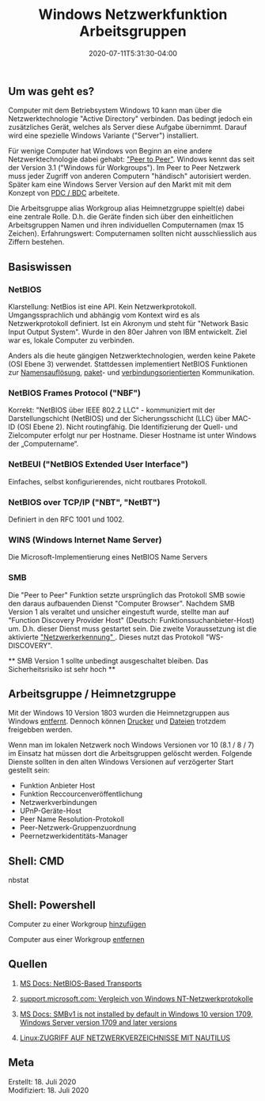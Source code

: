 ﻿---
title: "Windows Netzwerkfunktion Arbeitsgruppen"
date: 2020-07-11T5:31:30-04:00
categories:
  - Windows
tags:
  - Netzwerk
  - Grundlagen
---

## Um was geht es?

Computer mit dem Betriebsystem Windows 10 kann man über die Netzwerktechnologie "Active Directory" verbinden. Das bedingt jedoch ein zusätzliches Gerät, welches als Server diese Aufgabe übernimmt. Darauf wird eine spezielle Windows Variante ("Server") installiert.  

Für wenige Computer hat Windows von Beginn an eine andere Netzwerktechnologie dabei gehabt: ["Peer to Peer"](https://www.itwissen.info/Peer-to-Peer-Netz-peer-to-peer-network-P2P.html).  Windows kennt das seit der Version 3.1 ("Windows für Workgroups"). Im Peer to Peer Netzwerk muss jeder Zugriff von anderen Computern "händisch" autorisiert werden. Später kam eine Windows Server Version auf den Markt mit mit dem Konzept von [PDC / BDC](https://www.itprotoday.com/windows-8/understanding-pdcs-and-bdcs) arbeitete.  

Die Arbeitsgruppe alias Workgroup alias Heimnetzgruppe spielt(e) dabei eine zentrale Rolle. D.h. die Geräte finden sich über den einheitlichen Arbeitsgruppen Namen und ihren individuellen Computernamen (max 15 Zeichen). Erfahrungswert: Computernamen sollten nicht ausschliesslich aus Ziffern bestehen.  

## Basiswissen

### NetBIOS

Klarstellung: NetBios ist eine API. Kein Netzwerkprotokoll.  
Umgangssprachlich und abhängig vom Kontext wird es als Netzwerkprotokoll definiert. Ist ein Akronym und steht für "Network Basic Input Output System". Wurde in den 80er Jahren von IBM entwickelt. Ziel war es, lokale Computer zu verbinden.  

Anders als die heute gängigen Netzwerktechnologien, werden keine Pakete (OSI Ebene 3) verwendet. Stattdessen implementiert NetBIOS Funktionen zur [Namensauflösung](https://de.wikipedia.org/wiki/Namensaufl%C3%B6sung), [paket](https://de.wikipedia.org/wiki/Paketvermittlung)- und [verbindungsorientierten](https://www.airnet.de/cr1-gfe/de/html/InfoAustKomp_learningObject36.xml) Kommunikation.  

### NetBIOS Frames Protocol ("NBF")  

Korrekt: "NetBIOS über IEEE 802.2 LLC" - kommuniziert mit der Darstellungschicht (NetBIOS) und der Sicherungsschicht (LLC) über MAC-ID (OSI Ebene 2). Nicht routingfähig. Die Identifizierung der Quell- und Zielcomputer erfolgt nur per Hostname. Dieser Hostname ist unter Windows der „Computername“.   

### NetBEUI ("NetBIOS Extended User Interface")  

Einfaches, selbst konfigurierendes, nicht routbares Protokoll.

### NetBIOS over TCP/IP ("NBT", "NetBT")   

Definiert in den RFC 1001 und 1002.

### WINS (Windows Internet Name Server)  

Die Microsoft-Implementierung eines NetBIOS Name Servers  

### SMB

Die "Peer to Peer" Funktion setzte ursprünglich das Protokoll SMB sowie den daraus aufbauenden Dienst "Computer Browser". Nachdem SMB Version 1 als veraltet und unsicher eingestuft wurde, stellte man auf "Function Discovery Provider Host" (Deutsch: Funktionssuchanbieter-Host) um. D.h. dieser Dienst muss gestartet sein. Die zweite Voraussetzung ist die aktivierte ["Netzwerkerkennung"  ](https://thomasknoefel.de/konfigurieren-der-netzwerkerkennung-in-windows-10/). Dieses nutzt das Protokoll "WS-DISCOVERY".  

** SMB Version 1 sollte unbedingt ausgeschaltet bleiben. Das Sicherheitsrisiko ist sehr hoch **  

## Arbeitsgruppe / Heimnetzgruppe  

Mit der Windows 10 Version 1803 wurden die Heimnetzgruppen aus Windows [entfernt](https://support.microsoft.com/de-de/help/4091368/windows-10-homegroup-removed). Dennoch können [Drucker](https://support.microsoft.com/de-de/help/4089224/windows-10-share-network-printer) und [Dateien](https://support.microsoft.com/de-de/help/4027674/windows-10-share-files-in-file-explorer) trotzdem freigebben werden.  

Wenn man im lokalen Netzwerk noch Windows Versionen vor 10 (8.1 / 8 / 7) im Einsatz hat müssen dort die Arbeitsgruppen gelöscht werden. Folgende Dienste sollten in den alten Windows Versionen auf verzögerter Start gestellt sein:
* Funktion Anbieter Host
* Funktion Reccourcenveröffentlichung
* Netzwerkverbindungen
* UPnP-Geräte-Host
* Peer Name Resolution-Protokoll
* Peer-Netzwerk-Gruppenzuordnung
* Peernetzwerkidentitäts-Manager

## Shell: CMD  

nbstat  

## Shell: Powershell  

Computer zu einer Workgroup [hinzufügen](https://docs.microsoft.com/en-us/powershell/module/microsoft.powershell.management/add-computer?view=powershell-5.1)  

Computer aus einer Workgroup [entfernen](https://docs.microsoft.com/en-us/powershell/module/microsoft.powershell.management/remove-computer?view=powershell-5.1)  


## Quellen  

1. [MS Docs: NetBIOS-Based Transports](https://docs.microsoft.com/en-us/openspecs/windows_protocols/ms-cifs/1430ebe9-2ad0-4763-b14f-c720338e0482)  

2. [support.microsoft.com: Vergleich von Windows NT-Netzwerkprotokolle](https://support.microsoft.com/de-ch/help/128233/comparison-of-windows-nt-network-protocols)  

3. [MS Docs: SMBv1 is not installed by default in Windows 10 version 1709, Windows Server version 1709 and later versions](https://docs.microsoft.com/en-nz/windows-server/storage/file-server/troubleshoot/smbv1-not-installed-by-default-in-windows)  

4. [Linux:ZUGRIFF AUF NETZWERKVERZEICHNISSE MIT NAUTILUS](https://kofler.info/zugriff-auf-netzwerkverzeichnisse-mit-nautilus/)  




## Meta

Erstellt:		18. Juli 2020  
Modifiziert:	18. Juli 2020
